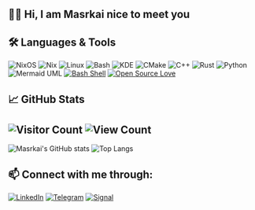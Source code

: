 ## 👋🏼 Hi, I am Masrkai nice to meet you

## 🛠️ Languages & Tools
![NixOS](https://img.shields.io/badge/-NixOS-5277C3?style=flat-square&logo=nixos&logoColor=black)
![Nix](https://img.shields.io/badge/-Nix-7EBAFF?style=flat-square&logo=nixos&logoColor=black)
![Linux](https://img.shields.io/badge/-Linux-FCC624?style=flat-square&logo=linux&logoColor=black)
![Bash](https://img.shields.io/badge/-Bash-4EAA25?style=flat-square&logo=gnubash&logoColor=black)
![KDE](https://img.shields.io/badge/-KDE-1D99F3?style=flat-square&logo=kde&logoColor=black)
![CMake](https://img.shields.io/badge/-CMake-064F8C?style=flat-square&logo=cmake&logoColor=black)
![C++](https://img.shields.io/badge/-C++-00599C?style=flat-square&logo=cplusplus&logoColor=black)
![Rust](https://img.shields.io/badge/-Rust-000000?style=flat-square&logo=rust&logoColor=white)
![Python](https://img.shields.io/badge/-Python-3776AB?style=flat-square&logo=python&logoColor=black)
![Mermaid UML](https://img.shields.io/badge/-Mermaid%20UML-00818A?style=flat-square&logo=mermaid&logoColor=white)
[![Bash Shell](https://badges.frapsoft.com/bash/v1/bash.png?v=103)](https://github.com/ellerbrock/open-source-badges/)
[![Open Source Love](https://badges.frapsoft.com/os/v1/open-source.svg?v=103)](https://github.com/ellerbrock/open-source-badges/)

## 📈 GitHub Stats
![Visitor Count](https://komarev.com/ghpvc/?username=Masrkai&color=blueviolet&style=flat)
![View Count](https://img.shields.io/endpoint?url=https://raw.githubusercontent.com/Masrkai/Github_Views/main/views.json)
-
![Masrkai's GitHub stats](https://github-readme-stats.vercel.app/api?username=Masrkai&show_icons=true&theme=dark)
![Top Langs](https://github-readme-stats.vercel.app/api/top-langs/?username=Masrkai&layout=compact&theme=dark)

## 📫 Connect with me through:
[![LinkedIn](https://img.shields.io/badge/-LinkedIn-0A66C2?style=flat-square&logo=LinkedIn&logoColor=black)](https://www.linkedin.com/in/ahmed-allam-476097315/)
[![Telegram](https://img.shields.io/badge/-Telegram-2CA5E0?style=flat-square&logo=telegram&logoColor=black)](https://t.me/A47A47)
[![Signal](https://img.shields.io/badge/-Signal-3A76F0?style=flat-square&logo=signal&logoColor=black)](https://signal.me/#eu/ZJzAOV39RtIYVVvCYlrXnKDzHHaNsg5CpoUWtDLIz1FbprH2ThBEZYG2Ol6wNU3B)